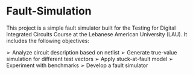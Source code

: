 # Fault-Simulation

This project is a simple fault simulator built for the Testing for Digital Integrated Circuits Course at the Lebanese American University (LAU). It includes the following objectives:



➢ Analyze circuit description based on netlist
➢ Generate true-value simulation for different test vectors
➢ Apply stuck-at-fault model
➢ Experiment with benchmarks
➢ Develop a fault simulator
